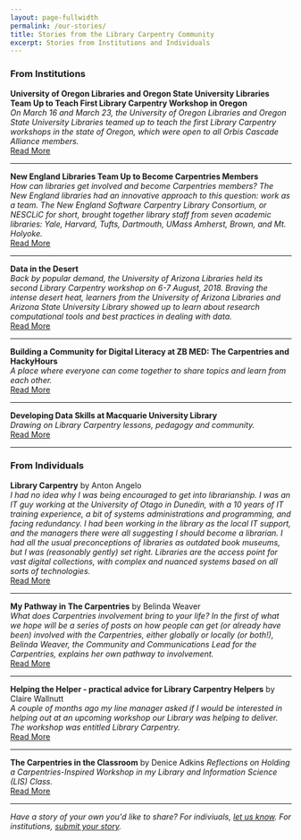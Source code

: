 ```yaml
---
layout: page-fullwidth
permalink: /our-stories/
title: Stories from the Library Carpentry Community
excerpt: Stories from Institutions and Individuals
---
```


### From Institutions  
  
  
**University of Oregon Libraries and Oregon State University Libraries Team Up to Teach First Library Carpentry Workshop in Oregon**  
_On March 16 and March 23, the University of Oregon Libraries and Oregon State University Libraries teamed up to teach the first Library Carpentry workshops in the state of Oregon, which were open to all Orbis Cascade Alliance members._  
[Read More](https://librarycarpentry.org/blog/2018/08/oregon-libraries-report/)

---------------------------------------

**New England Libraries Team Up to Become Carpentries Members**  
_How can libraries get involved and become Carpentries members? The New England libraries had an innovative approach to this question: work as a team. The New England Software Carpentry Library Consortium, or NESCLiC for short, brought together library staff from seven academic libraries: Yale, Harvard, Tufts, Dartmouth, UMass Amherst, Brown, and Mt. Holyoke._  
[Read More](https://librarycarpentry.org/blog/2018/08/new-england-libraries-carpentries-consortium/)
  
---------------------------------------

**Data in the Desert**  
_Back by popular demand, the University of Arizona Libraries held its second Library Carpentry workshop on 6-7 August, 2018. Braving the intense desert heat, learners from the University of Arizona Libraries and Arizona State University Library showed up to learn about research computational tools and best practices in dealing with data._  
[Read More](https://librarycarpentry.org/blog/2018/09/data-in-the-desert/)
  
---------------------------------------

**Building a Community for Digital Literacy at ZB MED: The Carpentries and HackyHours**  
_A place where everyone can come together to share topics and learn from each other._  
[Read More](https://librarycarpentry.org/blog/2019/06/hackyhours-zbmed/)
  
---------------------------------------

**Developing Data Skills at Macquarie University Library**  
_Drawing on Library Carpentry lessons, pedagogy and community._  
[Read More](https://librarycarpentry.org/blog/2019/06/developing-data-skills/)
  
---------------------------------------

### From Individuals  
  
  
**Library Carpentry** by Anton Angelo  
_I had no idea why I was being encouraged to get into librarianship. I was an IT guy working at the University of Otago in Dunedin, with a 10 years of IT training experience, a bit of systems administrations and programming, and facing redundancy. I had been working in the library as the local IT support, and the managers there were all suggesting I should become a librarian. I had all the usual preconceptions of libraries as outdated book museums, but I was (reasonably gently) set right. Libraries are the access point for vast digital collections, with complex and nuanced systems based on all sorts of technologies._  
[Read More](http://www.anton.angelo.nz/2018/09/library-carpentry/)
  
---------------------------------------

**My Pathway in The Carpentries** by Belinda Weaver  
_What does Carpentries involvement bring to your life? In the first of what we hope will be a series of posts on how people can get (or already have been) involved with the Carpentries, either globally or locally (or both!), Belinda Weaver, the Community and Communications Lead for the Carpentries, explains her own pathway to involvement._  
[Read More](https://carpentries.org/blog/2018/my-carpentries-pathway/)
  
---------------------------------------

**Helping the Helper - practical advice for Library Carpentry Helpers** by Claire Wallnutt  
_A couple of months ago my line manager asked if I would be interested in helping out at an upcoming workshop our Library was helping to deliver. The workshop was entitled Library Carpentry._  
[Read More](https://librarycarpentry.org/blog/2017/08/helping-the-helper/)
  
---------------------------------------

**The Carpentries in the Classroom** by Denice Adkins
_Reflections on Holding a Carpentries-Inspired Workshop in my Library and Information Science (LIS) Class._  
[Read More](https://librarycarpentry.org/blog/2019/01/carpentries-in-the-classroom/)
  
---------------------------------------

_Have a story of your own you'd like to share? For indiviuals, [let us know](https://goo.gl/forms/n2jQOlKKVK01y7V92). For institutions, [submit your story](https://goo.gl/forms/xXDUwhq0rPY0jC5r2)._  
